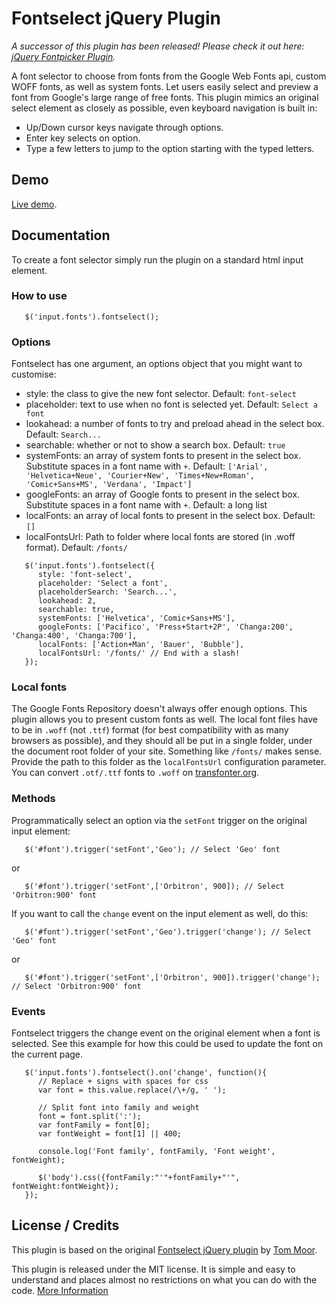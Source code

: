 # Fontselect jQuery Plugin

*A successor of this plugin has been released! Please check it out here: [jQuery Fontpicker Plugin](https://github.com/av01d/fontpicker-jquery-plugin).*

A font selector to choose from fonts from the Google Web Fonts api, custom WOFF fonts, as well as system fonts.
Let users easily select and preview a font from Google's large range of free fonts.
This plugin mimics an original select element as closely as possible, even keyboard
navigation is built in:

- Up/Down cursor keys navigate through options.
- Enter key selects on option.
- Type a few letters to jump to the option starting with the typed letters.

## Demo

[Live demo](https://av01d.github.io/fontselect-jquery-plugin/index.html).

## Documentation

To create a font selector simply run the plugin on a standard html input element.

### How to use

```
   $('input.fonts').fontselect();
```

### Options

Fontselect has one argument, an options object that you might want to customise:

* style: the class to give the new font selector. Default: `font-select`
* placeholder: text to use when no font is selected yet. Default: `Select a font`
* lookahead: a number of fonts to try and preload ahead in the select box. Default: `Search...`
* searchable: whether or not to show a search box. Default: `true`
* systemFonts: an array of system fonts to present in the select box. Substitute spaces in a font name with `+`. Default: `['Arial', 'Helvetica+Neue', 'Courier+New', 'Times+New+Roman', 'Comic+Sans+MS', 'Verdana', 'Impact']`
* googleFonts: an array of Google fonts to present in the select box. Substitute spaces in a font name with `+`. Default: a long list
* localFonts: an array of local fonts to present in the select box. Default: `[]`
* localFontsUrl: Path to folder where local fonts are stored (in .woff format). Default: `/fonts/`

```
   $('input.fonts').fontselect({
      style: 'font-select',
      placeholder: 'Select a font',
      placeholderSearch: 'Search...',
      lookahead: 2,
      searchable: true,
      systemFonts: ['Helvetica', 'Comic+Sans+MS'],
      googleFonts: ['Pacifico', 'Press+Start+2P', 'Changa:200', 'Changa:400', 'Changa:700'],
      localFonts: ['Action+Man', 'Bauer', 'Bubble'],
      localFontsUrl: '/fonts/' // End with a slash!
   });
```

### Local fonts

The Google Fonts Repository doesn't always offer enough options. This plugin allows you to present
custom fonts as well. The local font files have to be in `.woff` (not `.ttf`) format (for best compatibility with as many browsers as possible), and they should all be put in a single folder, under the document root folder of your site. Something like `/fonts/` makes sense.
Provide the path to this folder as the `localFontsUrl` configuration parameter.
You can convert `.otf/.ttf` fonts to `.woff` on [transfonter.org](https://transfonter.org/).

### Methods

Programmatically select an option via the `setFont` trigger on the original input element:
```
   $('#font').trigger('setFont','Geo'); // Select 'Geo' font
```
or
```
   $('#font').trigger('setFont',['Orbitron', 900]); // Select 'Orbitron:900' font
```

If you want to call the `change` event on the input element as well, do this:
```
   $('#font').trigger('setFont','Geo').trigger('change'); // Select 'Geo' font
```
or
```
   $('#font').trigger('setFont',['Orbitron', 900]).trigger('change'); // Select 'Orbitron:900' font
```


### Events

Fontselect triggers the change event on the original element when a font is selected.
See this example for how this could be used to update the font on the current page.

```
   $('input.fonts').fontselect().on('change', function(){
      // Replace + signs with spaces for css
      var font = this.value.replace(/\+/g, ' ');

      // Split font into family and weight
      font = font.split(':');
      var fontFamily = font[0];
      var fontWeight = font[1] || 400;

      console.log('Font family', fontFamily, 'Font weight', fontWeight);

      $('body').css({fontFamily:"'"+fontFamily+"'", fontWeight:fontWeight});
   });
```

## License / Credits

This plugin is based on the original [Fontselect jQuery plugin](https://github.com/tommoor/fontselect-jquery-plugin) by [Tom Moor](https://github.com/tommoor).

This plugin is released under the MIT license. It is simple and easy to understand and places almost no restrictions on what you can do with the code.
[More Information](http://en.wikipedia.org/wiki/MIT_License)
